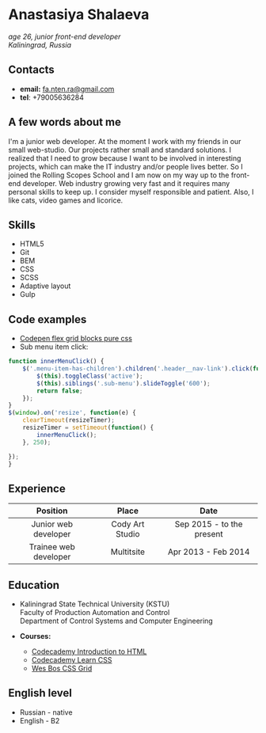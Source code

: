   # Anastasiya Shalaeva  
  
  *age 26, junior front-end developer*  
  *Kaliningrad, Russia*  
  
  
  ## Contacts 
  
  * **email:** [fa.nten.ra@gmail.com](mailto:fa.nten.ra@gmail.com)
  * **tel**: +79005636284  
  
  ## A few words about me 
  
  I'm a junior web developer. At the moment I work with my friends in our small web-studio. Our projects rather small and standard solutions. I realized that I need to grow because I want to be involved in interesting projects, which can make the IT industry and/or people lives better. So I joined the Rolling Scopes School and I am now on my way up to the front-end developer. Web industry growing very fast and it requires many personal skills to keep up. I consider myself responsible and patient. Also, I like cats, video games and licorice. 
  
  
  ## Skills 
  
  * HTML5
  * Git
  * BEM
  * CSS
  * SCSS
  * Adaptive layout
  * Gulp
  
  ## Code examples 
  
 * [Codepen flex grid blocks pure css](https://codepen.io/fantenra/pen/qxjvbg)
 * Sub menu item click:
```javascript
function innerMenuClick() {
    $('.menu-item-has-children').children('.header__nav-link').click(function (e) {
        $(this).toggleClass('active');
        $(this).siblings('.sub-menu').slideToggle('600');
        return false;
    });
}
$(window).on('resize', function(e) {
    clearTimeout(resizeTimer);
    resizeTimer = setTimeout(function() {
        innerMenuClick();
    }, 250);

});
}
```
  
  ## Experience
  
  | Position        | Place         | Date  |
  | :-------------: |:-------------:|:-----:|
  | Junior web developer      | Cody Art Studio | Sep 2015 - to the present |
  | Trainee web developer     | Multitsite      |   Apr 2013 - Feb 2014     |
  
  
  ## Education 
  
  * Kaliningrad State Technical University (KSTU)  
    Faculty of Production Automation and Control  
    Department of Control Systems and Computer Engineering
    
  * **Courses:**  
      * [Codecademy Introduction to HTML](https://www.codecademy.com/learn/learn-html)
      * [Codecademy Learn CSS](https://www.codecademy.com/learn/learn-css)
      * [Wes Bos CSS Grid](https://cssgrid.io/)
  
  
  ## English level
  
  * Russian - native
  * English - B2 
  

